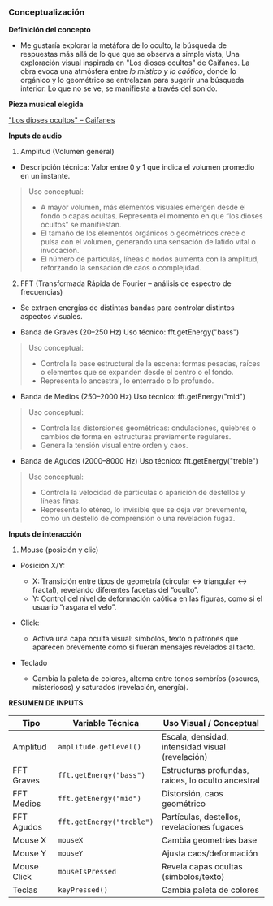 ### Conceptualización

**Definición del concepto**

* Me gustaría explorar la metáfora de lo oculto, la búsqueda de respuestas más allá de lo que que se observa a simple vista, Una exploración visual inspirada en "Los dioses ocultos" de Caifanes. La obra evoca una atmósfera entre _lo místico y lo caótico_, donde lo orgánico y lo geométrico se entrelazan para sugerir una búsqueda interior. Lo que no se ve, se manifiesta a través del sonido.

**Pieza musical elegida**

["Los dioses ocultos" – Caifanes](https://www.youtube.com/watch?v=5jMFlNiuszQ)

**Inputs de audio**

1. Amplitud (Volumen general)

* Descripción técnica: Valor entre 0 y 1 que indica el volumen promedio en un instante.

> Uso conceptual:
> * A mayor volumen, más elementos visuales emergen desde el fondo o capas ocultas. Representa el momento en que “los dioses ocultos” se manifiestan.
> * El tamaño de los elementos orgánicos o geométricos crece o pulsa con el volumen, generando una sensación de latido vital o invocación.
> * El número de partículas, líneas o nodos aumenta con la amplitud, reforzando la sensación de caos o complejidad.

2. FFT (Transformada Rápida de Fourier – análisis de espectro de frecuencias)

* Se extraen energías de distintas bandas para controlar distintos aspectos visuales.

* Banda de Graves (20–250 Hz)
Uso técnico: fft.getEnergy("bass")

> Uso conceptual:
> * Controla la base estructural de la escena: formas pesadas, raíces o elementos que se expanden desde el centro o el fondo.
> * Representa lo ancestral, lo enterrado o lo profundo.

* Banda de Medios (250–2000 Hz)
Uso técnico: fft.getEnergy("mid")

> Uso conceptual:
> * Controla las distorsiones geométricas: ondulaciones, quiebres o cambios de forma en estructuras previamente regulares.
> * Genera la tensión visual entre orden y caos.

* Banda de Agudos (2000–8000 Hz)
Uso técnico: fft.getEnergy("treble")

> Uso conceptual:
> * Controla la velocidad de partículas o aparición de destellos y líneas finas.
> * Representa lo etéreo, lo invisible que se deja ver brevemente, como un destello de comprensión o una revelación fugaz.

**Inputs de interacción**

1. Mouse (posición y clic)
  
* Posición X/Y:
  * X: Transición entre tipos de geometría (circular ↔ triangular ↔ fractal), revelando diferentes facetas del “oculto”.
  * Y: Control del nivel de deformación caótica en las figuras, como si el usuario “rasgara el velo”.

* Click:
  * Activa una capa oculta visual: símbolos, texto o patrones que aparecen brevemente como si fueran mensajes revelados al tacto.

* Teclado
  * Cambia la paleta de colores, alterna entre tonos sombríos (oscuros, misteriosos) y saturados (revelación, energía).
 

**RESUMEN DE INPUTS**


| Tipo        | Variable Técnica                     | Uso Visual / Conceptual                            |
| ----------- | ------------------------------------ | -------------------------------------------------- |
| Amplitud    | `amplitude.getLevel()`               | Escala, densidad, intensidad visual (revelación)   |
| FFT Graves  | `fft.getEnergy("bass")`              | Estructuras profundas, raíces, lo oculto ancestral |
| FFT Medios  | `fft.getEnergy("mid")`               | Distorsión, caos geométrico                        |
| FFT Agudos  | `fft.getEnergy("treble")`            | Partículas, destellos, revelaciones fugaces        |
| Mouse X     | `mouseX`                             | Cambia geometrías base                             |
| Mouse Y     | `mouseY`                             | Ajusta caos/deformación                            |
| Mouse Click | `mouseIsPressed`                     | Revela capas ocultas (símbolos/texto)              |
| Teclas      | `keyPressed()`                       | Cambia paleta de colores                           |

